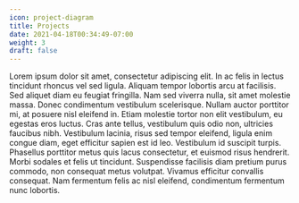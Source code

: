 ```yaml
---
icon: project-diagram
title: Projects
date: 2021-04-18T00:34:49-07:00
weight: 3
draft: false
---
```


Lorem ipsum dolor sit amet, consectetur adipiscing elit. In ac felis in lectus tincidunt rhoncus vel sed ligula. Aliquam tempor lobortis arcu at facilisis. Sed aliquet diam eu feugiat fringilla. Nam sed viverra nulla, sit amet molestie massa. Donec condimentum vestibulum scelerisque. Nullam auctor porttitor mi, at posuere nisl eleifend in. Etiam molestie tortor non elit vestibulum, eu egestas eros luctus. Cras ante tellus, vestibulum quis odio non, ultricies faucibus nibh. Vestibulum lacinia, risus sed tempor eleifend, ligula enim congue diam, eget efficitur sapien est id leo. Vestibulum id suscipit turpis. Phasellus porttitor metus quis lacus consectetur, et euismod risus hendrerit. Morbi sodales et felis ut tincidunt. Suspendisse facilisis diam pretium purus commodo, non consequat metus volutpat. Vivamus efficitur convallis consequat. Nam fermentum felis ac nisl eleifend, condimentum fermentum nunc lobortis.
